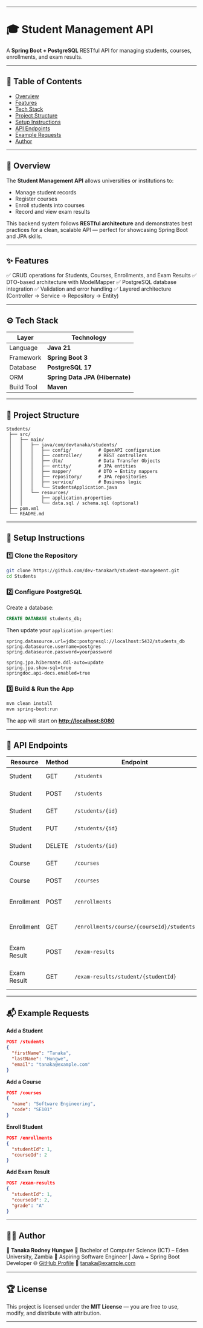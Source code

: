 
---

# 🎓 Student Management API

A **Spring Boot + PostgreSQL** RESTful API for managing students, courses, enrollments, and exam results.


---

## 🧭 Table of Contents

* [Overview](#overview)
* [Features](#features)
* [Tech Stack](#tech-stack)
* [Project Structure](#project-structure)
* [Setup Instructions](#setup-instructions)
* [API Endpoints](#api-endpoints)
* [Example Requests](#example-requests)
* [Author](#author)

---

## 📘 Overview

The **Student Management API** allows universities or institutions to:

* Manage student records
* Register courses
* Enroll students into courses
* Record and view exam results

This backend system follows **RESTful architecture** and demonstrates best practices for a clean, scalable API — perfect for showcasing Spring Boot and JPA skills.

---

## ✨ Features

✅ CRUD operations for Students, Courses, Enrollments, and Exam Results
✅ DTO-based architecture with ModelMapper
✅ PostgreSQL database integration
✅ Validation and error handling
✅ Layered architecture (Controller → Service → Repository → Entity)

---

## ⚙️ Tech Stack

| Layer         | Technology                         |
| ------------- | ---------------------------------- |
| Language      | **Java 21**                        |
| Framework     | **Spring Boot 3**                  |
| Database      | **PostgreSQL 17**                  |
| ORM           | **Spring Data JPA (Hibernate)**    |
| Build Tool    | **Maven**                          |

---

## 🧱 Project Structure

```
Students/
 ├── src/
 │   ├── main/
 │   │   ├── java/com/devtanaka/students/
 │   │   │   ├── config/          # OpenAPI configuration
 │   │   │   ├── controller/      # REST controllers
 │   │   │   ├── dto/             # Data Transfer Objects
 │   │   │   ├── entity/          # JPA entities
 │   │   │   ├── mapper/          # DTO ↔ Entity mappers
 │   │   │   ├── repository/      # JPA repositories
 │   │   │   ├── service/         # Business logic
 │   │   │   └── StudentsApplication.java
 │   │   └── resources/
 │   │       ├── application.properties
 │   │       └── data.sql / schema.sql (optional)
 ├── pom.xml
 └── README.md
```

---

## 🚀 Setup Instructions

### 1️⃣ Clone the Repository

```bash
git clone https://github.com/dev-tanakarh/student-management.git
cd Students
```

### 2️⃣ Configure PostgreSQL

Create a database:

```sql
CREATE DATABASE students_db;
```

Then update your `application.properties`:

```properties
spring.datasource.url=jdbc:postgresql://localhost:5432/students_db
spring.datasource.username=postgres
spring.datasource.password=yourpassword

spring.jpa.hibernate.ddl-auto=update
spring.jpa.show-sql=true
springdoc.api-docs.enabled=true
```

### 3️⃣ Build & Run the App

```bash
mvn clean install
mvn spring-boot:run
```

The app will start on **[http://localhost:8080](http://localhost:8080)**

---

## 🧩 API Endpoints

| Resource    | Method | Endpoint                                  | Description                  |
| ----------- | ------ | ----------------------------------------- | ---------------------------- |
| Student     | GET    | `/students`                               | Get all students             |
| Student     | POST   | `/students`                               | Add a new student            |
| Student     | GET    | `/students/{id}`                          | Get student by ID            |
| Student     | PUT    | `/students/{id}`                          | Update student               |
| Student     | DELETE | `/students/{id}`                          | Delete student               |
| Course      | GET    | `/courses`                                | Get all courses              |
| Course      | POST   | `/courses`                                | Add a new course             |
| Enrollment  | POST   | `/enrollments`                            | Enroll a student in a course |
| Enrollment  | GET    | `/enrollments/course/{courseId}/students` | Get students in a course     |
| Exam Result | POST   | `/exam-results`                           | Record a new exam result     |
| Exam Result | GET    | `/exam-results/student/{studentId}`       | Get results for a student    |

---


## 📬 Example Requests

**Add a Student**

```json
POST /students
{
  "firstName": "Tanaka",
  "lastName": "Hungwe",
  "email": "tanaka@example.com"
}
```

**Add a Course**

```json
POST /courses
{
  "name": "Software Engineering",
  "code": "SE101"
}
```

**Enroll Student**

```json
POST /enrollments
{
  "studentId": 1,
  "courseId": 2
}
```

**Add Exam Result**

```json
POST /exam-results
{
  "studentId": 1,
  "courseId": 2,
  "grade": "A"
}
```

---

## 🧑‍💻 Author

**👤 Tanaka Rodney Hungwe**
📍 Bachelor of Computer Science (ICT) – Eden University, Zambia
💼 Aspiring Software Engineer | Java + Spring Boot Developer
🌐 [GitHub Profile](https://github.com/dev-tanakarh)
📧 [tanaka@example.com](mailto:tanaka@tanakarh.dev@gmail.com)

---

## 🏆 License

This project is licensed under the **MIT License** — you are free to use, modify, and distribute with attribution.

---
